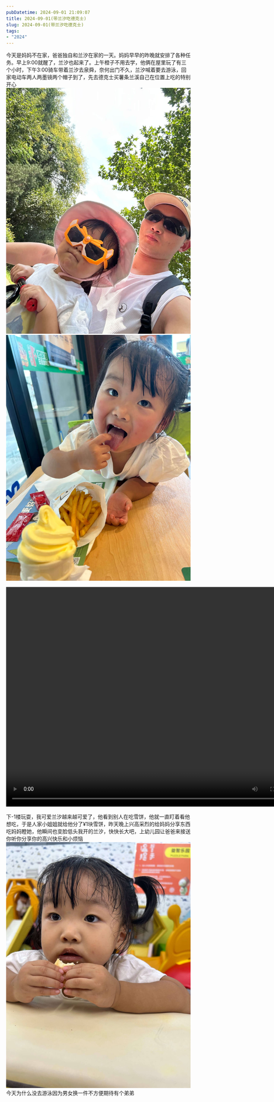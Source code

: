 ```yaml
---
pubDatetime: 2024-09-01 21:09:07
title: 2024-09-01(带兰汐吃德克士)
slug: 2024-09-01(带兰汐吃德克士)
tags:
- "2024"
---
```


今天是妈妈不在家，爸爸独自和兰汐在家的一天。妈妈早早的昨晚就安排了各种任务。早上9:00就醒了，兰汐也起来了。上午橙子不用去学，他俩在屋里玩了有三个小时，下午3:00骑车带着兰汐去泉舜，奈何出门不久，兰汐喊着要去游泳，回家电动车两人两墨镜两个帽子到了，先去德克士买薯条兰溪自己在位置上吃的特别开心
![image](../../../../public/img/2024/2024-09-01-76793e36-20de-4e51-a1f6-dc8e6a3e2074.jpg)
![image](../../../../public/img/2024/2024-09-01-340b6445-3109-4185-a032-0d55bb561e72.jpg)

<video src="https://pub-4232cd0528364004a537285f400807bf.r2.dev/2024/d0e36360-4be5-4331-86c6-c7e7f52ef4ca.mov" autoplay="false" controls="controls" width="800" height="600"/></video>

下-1楼玩耍，我可爱兰汐越来越可爱了，他看到别人在吃雪饼，他就一直盯着看他想吃，于是人家小姐姐就给他分了¥1块雪饼，昨天晚上兴高采烈的给妈妈分享东西吃妈妈瞪她，他瞬间也变脸低头我开的兰汐，快快长大吧，上幼儿园让爸爸来接送你听你分享你的高兴快乐和小烦恼
![image](../../../../public/img/2024/2024-09-01-b28f7526-50d5-410d-bd7d-960f46744cf7.jpg)
今天为什么没去游泳因为男女换一件不方便期待有个弟弟